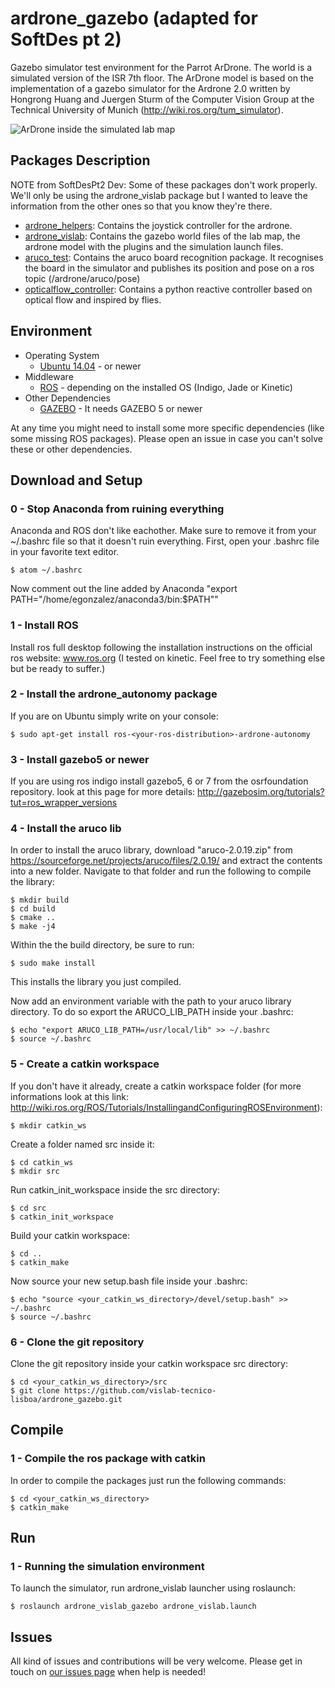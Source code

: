 # ardrone_gazebo (adapted for SoftDes pt 2)
Gazebo simulator test environment for the Parrot ArDrone. The world is a simulated version of the ISR 7th floor. The ArDrone model is based on the implementation of a gazebo simulator for the Ardrone 2.0 written by Hongrong Huang and Juergen Sturm of the Computer Vision Group at the Technical University of Munich (http://wiki.ros.org/tum_simulator). 

![ArDrone inside the simulated lab map](images/ardrone_simulator.jpg)

## Packages Description

NOTE from SoftDesPt2 Dev: Some of these packages don't work properly. We'll only be using the ardrone_vislab package but I wanted to leave the information from the other ones so that you know they're there.

* [ardrone_helpers](ardrone_helpers): Contains the joystick controller for the ardrone.
* [ardrone_vislab](ardrone_vislab): Contains the gazebo world files of the lab map, the ardrone model with the plugins and the simulation launch files.
* [aruco_test](aruco_test): Contains the aruco board recognition package. It recognises the board in the simulator and publishes its position and pose on a ros topic (/ardrone/aruco/pose)
* [opticalflow_controller](opticalflow_controller): Contains a python reactive controller based on optical flow and inspired by flies.

## Environment

* Operating System
  * [Ubuntu 14.04](http://releases.ubuntu.com/trusty/) - or newer
* Middleware
  * [ROS](http://www.ros.org/) - depending on the installed OS (Indigo, Jade or Kinetic)
* Other Dependencies
  * [GAZEBO](http://gazebosim.org/) - It needs GAZEBO 5 or newer

At any time you might need to install some more specific dependencies (like some missing ROS packages). Please open an issue in case you can't solve these or other dependencies.

## Download and Setup

### 0 - Stop Anaconda from ruining everything
Anaconda and ROS don't like eachother. Make sure to remove it from your ~/.bashrc file so that it doesn't ruin everything.
First, open your .bashrc file in your favorite text editor.

    $ atom ~/.bashrc
    
Now comment out the line added by Anaconda "export PATH="/home/egonzalez/anaconda3/bin:$PATH""

### 1 - Install ROS
Install ros full desktop following the installation instructions on the official ros website: www.ros.org (I tested on kinetic. Feel free to try something else but be ready to suffer.)

### 2 - Install the ardrone_autonomy package
If you are on Ubuntu simply write on your console:

    $ sudo apt-get install ros-<your-ros-distribution>-ardrone-autonomy

### 3 - Install gazebo5 or newer
If you are using ros indigo install gazebo5, 6 or 7 from the osrfoundation repository. look at this page for more details: http://gazebosim.org/tutorials?tut=ros_wrapper_versions

### 4 - Install the aruco lib
In order to install the aruco library, download "aruco-2.0.19.zip" from https://sourceforge.net/projects/aruco/files/2.0.19/ and extract the contents into a new folder. Navigate to that folder and run the following to compile the library:

    $ mkdir build
    $ cd build
    $ cmake ..
    $ make -j4
    
Within the the build directory, be sure to run:
    
    $ sudo make install
    
This installs the library you just compiled.

Now add an environment variable with the path to your aruco library directory. To do so export the ARUCO_LIB_PATH inside your .bashrc:

    $ echo "export ARUCO_LIB_PATH=/usr/local/lib" >> ~/.bashrc
    $ source ~/.bashrc

### 5 - Create a catkin workspace
If you don't have it already, create a catkin workspace folder (for more informations look at this link: http://wiki.ros.org/ROS/Tutorials/InstallingandConfiguringROSEnvironment):

    $ mkdir catkin_ws

Create a folder named src inside it:

    $ cd catkin_ws
    $ mkdir src

Run catkin_init_workspace inside the src directory:

    $ cd src
    $ catkin_init_workspace
    
Build your catkin workspace:

    $ cd ..
    $ catkin_make

Now source your new setup.bash file inside your .bashrc:

    $ echo "source <your_catkin_ws_directory>/devel/setup.bash" >> ~/.bashrc
    $ source ~/.bashrc


### 6 - Clone the git repository
Clone the git repository inside your catkin workspace src directory:

    $ cd <your_catkin_ws_directory>/src
    $ git clone https://github.com/vislab-tecnico-lisboa/ardrone_gazebo.git

## Compile

### 1 - Compile the ros package with catkin
In order to compile the packages just run the following commands:

    $ cd <your_catkin_ws_directory>
    $ catkin_make

## Run

### 1 - Running the simulation environment
To launch the simulator, run ardrone_vislab launcher using roslaunch:

    $ roslaunch ardrone_vislab_gazebo ardrone_vislab.launch

## Issues

All kind of issues and contributions will be very welcome. Please get in touch on [our issues page](https://github.com/vislab-tecnico-lisboa/ardrone_gazebo/issues) when help is needed!

